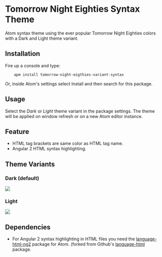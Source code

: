 # Tomorrow Night Eighties Syntax Theme

Atom syntax theme using the ever popular Tomorrow Night Eighties colors with a Dark and Light theme variant.

## Installation

Fire up a console and type:

        apm install tomorrow-night-eigthies-variant-syntax

Or, inside Atom's settings select Install and then search for this package.

## Usage

Select the *Dark* or *Light* theme variant in the package settings. The theme will be applied on window refresh or on a new Atom editor instance.

## Feature
- HTML tag brackets are same color as HTML tag name.
- Angular 2 HTML syntax highlighting.

## Theme Variants

### Dark (default)

![](https://raw.githubusercontent.com/dracine-hub/tomorrow-night-eighties-variant-syntax/master/tomorrow-eigthies-dark.png)

### Light

![](https://raw.githubusercontent.com/dracine-hub/tomorrow-night-eighties-variant-syntax/master/tomorrow-eighties-light.png)

## Dependencies

- For Angular 2 syntax highlighting in HTML files you need the [language-html-ng2](https://atom.io/packages/language-html-ng2) package for Atom. (forked from Github's [language-html](https://atom.io/packages/language-html) package.
